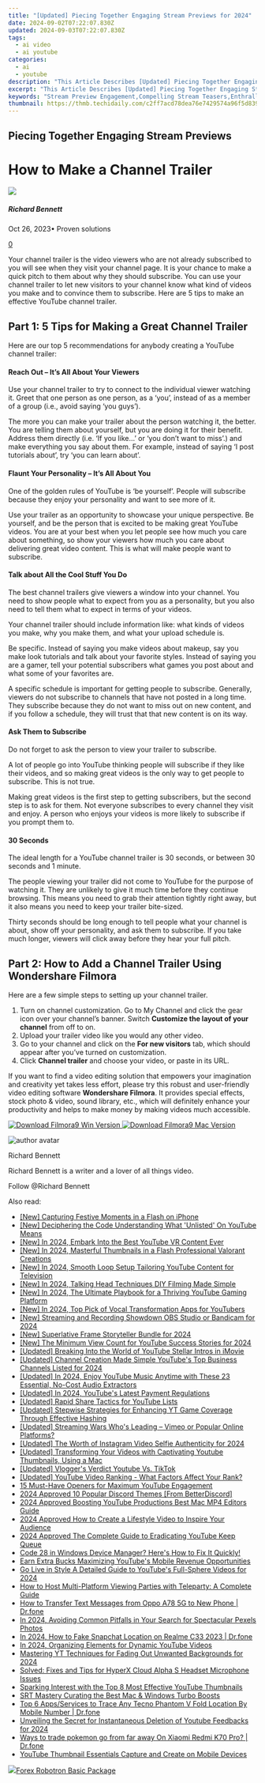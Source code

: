 ```yaml
---
title: "[Updated] Piecing Together Engaging Stream Previews for 2024"
date: 2024-09-02T07:22:07.830Z
updated: 2024-09-03T07:22:07.830Z
tags:
  - ai video
  - ai youtube
categories:
  - ai
  - youtube
description: "This Article Describes [Updated] Piecing Together Engaging Stream Previews for 2024"
excerpt: "This Article Describes [Updated] Piecing Together Engaging Stream Previews for 2024"
keywords: "Stream Preview Engagement,Compelling Stream Teasers,Enthralling Video Openings,Captivating Media Start,Fascinating Content Snaps,Intriguing Video Intros,Attractive Stream Glimpses,Engaging Stream Glimpse,Captivating Video Start,Interesting Preview Snips,Fascinating Opening Clip,Enthralling Teaser Vids,Intriguing Video Preface,Attractive First Views"
thumbnail: https://thmb.techidaily.com/c2ff7acd78dea76e7429574a96f5d83925797a8b18bf953373ef1ee065acd190.jpg
---
```


## Piecing Together Engaging Stream Previews

# How to Make a Channel Trailer

![](https://images.wondershare.com/filmora/article-images/richard-bennett.jpg)

##### Richard Bennett

 Oct 26, 2023• Proven solutions

[0](#commentsBoxSeoTemplate)

Your channel trailer is the video viewers who are not already subscribed to you will see when they visit your channel page. It is your chance to make a quick pitch to them about why they should subscribe. You can use your channel trailer to let new visitors to your channel know what kind of videos you make and to convince them to subscribe. Here are 5 tips to make an effective YouTube channel trailer.

## Part 1: 5 Tips for Making a Great Channel Trailer

Here are our top 5 recommendations for anybody creating a YouTube channel trailer:

#### Reach Out – It’s All About Your Viewers

Use your channel trailer to try to connect to the individual viewer watching it. Greet that one person as one person, as a ‘you’, instead of as a member of a group (i.e., avoid saying ‘you guys’).

The more you can make your trailer about the person watching it, the better. You are telling them about yourself, but you are doing it for their benefit. Address them directly (i.e. ‘If you like…’ or ‘you don’t want to miss’.) and make everything you say about them. For example, instead of saying ‘I post tutorials about’, try ‘you can learn about’.

#### Flaunt Your Personality – It’s All About You

One of the golden rules of YouTube is ‘be yourself’. People will subscribe because they enjoy your personality and want to see more of it.

Use your trailer as an opportunity to showcase your unique perspective. Be yourself, and be the person that is excited to be making great YouTube videos. You are at your best when you let people see how much you care about something, so show your viewers how much you care about delivering great video content. This is what will make people want to subscribe.

#### Talk about All the Cool Stuff You Do

The best channel trailers give viewers a window into your channel. You need to show people what to expect from you as a personality, but you also need to tell them what to expect in terms of your videos.

Your channel trailer should include information like: what kinds of videos you make, why you make them, and what your upload schedule is.

Be specific. Instead of saying you make videos about makeup, say you make look tutorials and talk about your favorite styles. Instead of saying you are a gamer, tell your potential subscribers what games you post about and what some of your favorites are.

A specific schedule is important for getting people to subscribe. Generally, viewers do not subscribe to channels that have not posted in a long time. They subscribe because they do not want to miss out on new content, and if you follow a schedule, they will trust that that new content is on its way.

#### Ask Them to Subscribe

Do not forget to ask the person to view your trailer to subscribe.

A lot of people go into YouTube thinking people will subscribe if they like their videos, and so making great videos is the only way to get people to subscribe. This is not true.

Making great videos is the first step to getting subscribers, but the second step is to ask for them. Not everyone subscribes to every channel they visit and enjoy. A person who enjoys your videos is more likely to subscribe if you prompt them to.

#### 30 Seconds

The ideal length for a YouTube channel trailer is 30 seconds, or between 30 seconds and 1 minute.

The people viewing your trailer did not come to YouTube for the purpose of watching it. They are unlikely to give it much time before they continue browsing. This means you need to grab their attention tightly right away, but it also means you need to keep your trailer bite-sized.

Thirty seconds should be long enough to tell people what your channel is about, show off your personality, and ask them to subscribe. If you take much longer, viewers will click away before they hear your full pitch.

## Part 2: How to Add a Channel Trailer Using Wondershare Filmora

Here are a few simple steps to setting up your channel trailer.

1. Turn on channel customization. Go to My Channel and click the gear icon over your channel’s banner. Switch **Customize the layout of your channel** from off to on.
2. Upload your trailer video like you would any other video.
3. Go to your channel and click on the **For new visitors** tab, which should appear after you’ve turned on customization.
4. Click **Channel trailer** and choose your video, or paste in its URL.

If you want to find a video editing solution that empowers your imagination and creativity yet takes less effort, please try this robust and user-friendly video editing software **Wondershare Filmora**. It provides special effects, stock photo & video, sound library, etc., which will definitely enhance your productivity and helps to make money by making videos much accessible.

[![Download Filmora9 Win Version](https://images.wondershare.com/filmora/guide/download-btn-win.jpg) ](https://tools.techidaily.com/wondershare/filmora/download/) [![Download Filmora9 Mac Version](https://images.wondershare.com/filmora/guide/download-btn-mac.jpg) ](https://tools.techidaily.com/wondershare/filmora/download/)

![author avatar](https://images.wondershare.com/filmora/article-images/richard-bennett.jpg)

Richard Bennett

Richard Bennett is a writer and a lover of all things video.

Follow @Richard Bennett


<ins class="adsbygoogle"
     style="display:block"
     data-ad-format="autorelaxed"
     data-ad-client="ca-pub-7571918770474297"
     data-ad-slot="1223367746"></ins>



<ins class="adsbygoogle"
     style="display:block"
     data-ad-client="ca-pub-7571918770474297"
     data-ad-slot="8358498916"
     data-ad-format="auto"
     data-full-width-responsive="true"></ins>

<span class="atpl-alsoreadstyle">Also read:</span>
<div><ul>
<li><a href="https://extra-hints.techidaily.com/new-capturing-festive-moments-in-a-flash-on-iphone/"><u>[New] Capturing Festive Moments in a Flash on iPhone</u></a></li>
<li><a href="https://youtube-blog.techidaily.com/eciphering-the-code-understanding-what-unlisted-on-youtube-means/"><u>[New] Deciphering the Code  Understanding What 'Unlisted' On YouTube Means</u></a></li>
<li><a href="https://youtube-blog.techidaily.com/n-2024-embark-into-the-best-youtube-vr-content-ever/"><u>[New] In 2024, Embark Into the Best YouTube VR Content Ever</u></a></li>
<li><a href="https://youtube-blog.techidaily.com/n-2024-masterful-thumbnails-in-a-flash-professional-valorant-creations/"><u>[New] In 2024, Masterful Thumbnails in a Flash  Professional Valorant Creations</u></a></li>
<li><a href="https://youtube-blog.techidaily.com/n-2024-smooth-loop-setup-tailoring-youtube-content-for-television/"><u>[New] In 2024, Smooth Loop Setup  Tailoring YouTube Content for Television</u></a></li>
<li><a href="https://youtube-blog.techidaily.com/n-2024-talking-head-techniques-diy-filming-made-simple/"><u>[New] In 2024, Talking Head Techniques  DIY Filming Made Simple</u></a></li>
<li><a href="https://youtube-blog.techidaily.com/n-2024-the-ultimate-playbook-for-a-thriving-youtube-gaming-platform/"><u>[New] In 2024, The Ultimate Playbook for a Thriving YouTube Gaming Platform</u></a></li>
<li><a href="https://youtube-blog.techidaily.com/n-2024-top-pick-of-vocal-transformation-apps-for-youtubers/"><u>[New] In 2024, Top Pick of Vocal Transformation Apps for YouTubers</u></a></li>
<li><a href="https://video-capture.techidaily.com/new-streaming-and-recording-showdown-obs-studio-or-bandicam-for-2024/"><u>[New] Streaming and Recording Showdown  OBS Studio or Bandicam for 2024</u></a></li>
<li><a href="https://fox-boxes.techidaily.com/new-superlative-frame-storyteller-bundle-for-2024/"><u>[New] Superlative Frame Storyteller Bundle for 2024</u></a></li>
<li><a href="https://youtube-blog.techidaily.com/he-minimum-view-count-for-youtube-success-stories-for-2024/"><u>[New] The Minimum View Count for YouTube Success Stories for 2024</u></a></li>
<li><a href="https://youtube-docs.techidaily.com/ed-breaking-into-the-world-of-youtube-stellar-intros-in-imovie/"><u>[Updated] Breaking Into the World of YouTube  Stellar Intros in iMovie</u></a></li>
<li><a href="https://youtube-blog.techidaily.com/ed-channel-creation-made-simple-youtubes-top-business-channels-listed-for-2024/"><u>[Updated] Channel Creation Made Simple  YouTube's Top Business Channels Listed for 2024</u></a></li>
<li><a href="https://youtube-blog.techidaily.com/ed-in-2024-enjoy-youtube-music-anytime-with-these-23-essential-no-cost-audio-extractors/"><u>[Updated] In 2024, Enjoy YouTube Music Anytime with These 23 Essential, No-Cost Audio Extractors</u></a></li>
<li><a href="https://youtube-blog.techidaily.com/ed-in-2024-youtubes-latest-payment-regulations/"><u>[Updated] In 2024, YouTube's Latest Payment Regulations</u></a></li>
<li><a href="https://youtube-blog.techidaily.com/ed-rapid-share-tactics-for-youtube-lists/"><u>[Updated] Rapid Share Tactics for YouTube Lists</u></a></li>
<li><a href="https://youtube-blog.techidaily.com/ed-stepwise-strategies-for-enhancing-yt-game-coverage-through-effective-hashing/"><u>[Updated] Stepwise Strategies for Enhancing YT Game Coverage Through Effective Hashing</u></a></li>
<li><a href="https://youtube-blog.techidaily.com/ed-streaming-wars-whos-leading-vimeo-or-popular-online-platforms/"><u>[Updated] Streaming Wars  Who's Leading – Vimeo or Popular Online Platforms?</u></a></li>
<li><a href="https://instagram-video-recordings.techidaily.com/updated-the-worth-of-instagram-video-selfie-authenticity-for-2024/"><u>[Updated] The Worth of Instagram Video Selfie Authenticity for 2024</u></a></li>
<li><a href="https://youtube-blog.techidaily.com/ed-transforming-your-videos-with-captivating-youtube-thumbnails-using-a-mac/"><u>[Updated] Transforming Your Videos with Captivating Youtube Thumbnails, Using a Mac</u></a></li>
<li><a href="https://youtube-blog.techidaily.com/ed-vloggers-verdict-youtube-vs-tiktok/"><u>[Updated] Vlogger's Verdict  Youtube Vs. TikTok</u></a></li>
<li><a href="https://youtube-blog.techidaily.com/ed-youtube-video-ranking-what-factors-affect-your-rank/"><u>[Updated] YouTube Video Ranking - What Factors Affect Your Rank?</u></a></li>
<li><a href="https://youtube-blog.techidaily.com/st-have-openers-for-maximum-youtube-engagement/"><u>15 Must-Have Openers for Maximum YouTube Engagement</u></a></li>
<li><a href="https://discord-videos.techidaily.com/2024-approved-10-popular-discord-themes-from-betterdiscord/"><u>2024 Approved  10 Popular Discord Themes [From BetterDiscord]</u></a></li>
<li><a href="https://youtube-blog.techidaily.com/approved-boosting-youtube-productions-best-mac-mp4-editors-guide/"><u>2024 Approved  Boosting YouTube Productions  Best Mac MP4 Editors Guide</u></a></li>
<li><a href="https://youtube-blog.techidaily.com/approved-how-to-create-a-lifestyle-video-to-inspire-your-audience/"><u>2024 Approved  How to Create a Lifestyle Video to Inspire Your Audience</u></a></li>
<li><a href="https://youtube-blog.techidaily.com/approved-the-complete-guide-to-eradicating-youtube-keep-queue/"><u>2024 Approved  The Complete Guide to Eradicating YouTube Keep Queue</u></a></li>
<li><a href="https://common-error.techidaily.com/code-28-in-windows-device-manager-heres-how-to-fix-it-quickly/"><u>Code 28 in Windows Device Manager? Here's How to Fix It Quickly!</u></a></li>
<li><a href="https://youtube-blog.techidaily.com/extra-bucks-maximizing-youtubes-mobile-revenue-opportunities/"><u>Earn Extra Bucks  Maximizing YouTube's Mobile Revenue Opportunities</u></a></li>
<li><a href="https://youtube-blog.techidaily.com/ve-in-style-a-detailed-guide-to-youtubes-full-sphere-videos-for-2024/"><u>Go Live in Style  A Detailed Guide to YouTube's Full-Sphere Videos for 2024</u></a></li>
<li><a href="https://media-tips.techidaily.com/how-to-host-multi-platform-viewing-parties-with-teleparty-a-complete-guide/"><u>How to Host Multi-Platform Viewing Parties with Teleparty: A Complete Guide</u></a></li>
<li><a href="https://android-transfer.techidaily.com/how-to-transfer-text-messages-from-oppo-a78-5g-to-new-phone-drfone-by-drfone-transfer-from-android-transfer-from-android/"><u>How to Transfer Text Messages from Oppo A78 5G to New Phone | Dr.fone</u></a></li>
<li><a href="https://extra-tips.techidaily.com/in-2024-avoiding-common-pitfalls-in-your-search-for-spectacular-pexels-photos/"><u>In 2024, Avoiding Common Pitfalls in Your Search for Spectacular Pexels Photos</u></a></li>
<li><a href="https://location-social.techidaily.com/in-2024-how-to-fake-snapchat-location-on-realme-c33-2023-drfone-by-drfone-virtual-android/"><u>In 2024, How to Fake Snapchat Location on Realme C33 2023 | Dr.fone</u></a></li>
<li><a href="https://youtube-blog.techidaily.com/24-organizing-elements-for-dynamic-youtube-videos/"><u>In 2024, Organizing Elements for Dynamic YouTube Videos</u></a></li>
<li><a href="https://youtube-blog.techidaily.com/ring-yt-techniques-for-fading-out-unwanted-backgrounds-for-2024/"><u>Mastering YT  Techniques for Fading Out Unwanted Backgrounds for 2024</u></a></li>
<li><a href="https://sound-issues.techidaily.com/solved-fixes-and-tips-for-hyperx-cloud-alpha-s-headset-microphone-issues/"><u>Solved: Fixes and Tips for HyperX Cloud Alpha S Headset Microphone Issues</u></a></li>
<li><a href="https://youtube-blog.techidaily.com/ing-interest-with-the-top-8-most-effective-youtube-thumbnails/"><u>Sparking Interest with the Top 8 Most Effective YouTube Thumbnails</u></a></li>
<li><a href="https://extra-resources.techidaily.com/srt-mastery-curating-the-best-mac-and-windows-turbo-boosts/"><u>SRT Mastery  Curating the Best Mac & Windows Turbo Boosts</u></a></li>
<li><a href="https://android-location-track.techidaily.com/top-6-appsservices-to-trace-any-tecno-phantom-v-fold-location-by-mobile-number-drfone-by-drfone-virtual-android/"><u>Top 6 Apps/Services to Trace Any Tecno Phantom V Fold Location By Mobile Number | Dr.fone</u></a></li>
<li><a href="https://facebook-video-share.techidaily.com/unveiling-the-secret-for-instantaneous-deletion-of-youtube-feedbacks-for-2024/"><u>Unveiling the Secret for Instantaneous Deletion of Youtube Feedbacks for 2024</u></a></li>
<li><a href="https://android-pokemon-go.techidaily.com/ways-to-trade-pokemon-go-from-far-away-on-xiaomi-redmi-k70-pro-drfone-by-drfone-virtual-android/"><u>Ways to trade pokemon go from far away On Xiaomi Redmi K70 Pro? | Dr.fone</u></a></li>
<li><a href="https://youtube-blog.techidaily.com/be-thumbnail-essentials-capture-and-create-on-mobile-devices/"><u>YouTube Thumbnail Essentials  Capture and Create on Mobile Devices</u></a></li>
</ul></div>

<!-- affiliate ads begin -->
<a href="https://secure.2checkout.com/order/checkout.php?PRODS=4726960&QTY=1&AFFILIATE=108875&CART=1"><img src="https://secure.avangate.com/images/merchant/5f4f7141b65a730b4efb0e0d51f63e94/products/forexrobotronbox.gif" border="0">Forex Robotron Basic Package</a>
<!-- affiliate ads end -->
